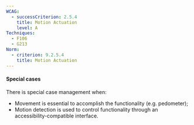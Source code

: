 ```yaml
---
WCAG:
  - successCriterion: 2.5.4
    title: Motion Actuation
    level: A
Techniques:
  - F106
  - G213
Norm:
  - criterion: 9.2.5.4
    title: Motion Actuation
---
```


#### Special cases

There is special case management when:

- Movement is essential to accomplish the functionality (e.g. pedometer);
- Motion detection is used to control functionality through an accessibility-compatible interface.
